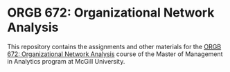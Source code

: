 # ORGB 672: Organizational Network Analysis

This repository contains the assignments and other materials for the [ORGB 672: Organizational Network Analysis](https://www.mcgill.ca/study/2023-2024/courses/orgb-672) course of the Master of Management in Analytics program at McGill University.
